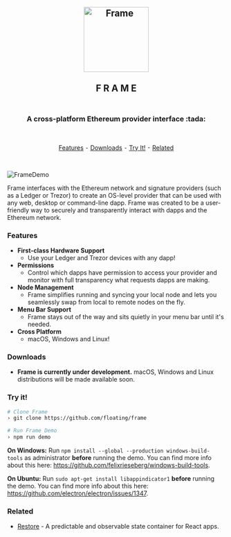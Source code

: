 <h2 align="center">
  <br>
  <img src="https://record.nyc3.digitaloceanspaces.com/FrameLogo512.png" alt="Frame" width="150">
  <br>
  <br>
  F R A M E
  <br>
  <br>
</h2>

<h3 align="center">A cross-platform Ethereum provider interface :tada:</h3>
<br>
<p align="center">
  <a href="#features">Features</a> ⁃
  <a href="#downloads">Downloads</a> ⁃
  <a href="#try-it">Try It!</a> ⁃
  <a href="#related">Related</a>
</p>
<br>

![FrameDemo](https://record.nyc3.digitaloceanspaces.com/FrameDemoMicro.gif)

Frame interfaces with the Ethereum network and signature providers (such as a Ledger or Trezor) to create an OS-level provider that can be used with any web, desktop or command-line dapp. Frame was created to be a user-friendly way to securely and transparently interact with dapps and the Ethereum network.

### Features
- **First-class Hardware Support**
  - Use your Ledger and Trezor devices with any dapp!
- **Permissions**
  - Control which dapps have permission to access your provider and monitor with full transparency what requests dapps are making.
- **Node Management**
  - Frame simplifies running and syncing your local node and lets you seamlessly swap from local to remote nodes on the fly.
- **Menu Bar Support**
  - Frame stays out of the way and sits quietly in your menu bar until it's needed.
- **Cross Platform**
  - macOS, Windows and Linux!
  
### Downloads
  - **Frame is currently under development.** macOS, Windows and Linux distributions will be made available soon. 
  
### Try it!
```bash
# Clone Frame
› git clone https://github.com/floating/frame

# Run Frame Demo
› npm run demo
```

**On Windows:** Run `npm install --global --production windows-build-tools` as administrator **before** running the demo. You can find more info about this here: https://github.com/felixrieseberg/windows-build-tools.

**On Ubuntu:** Run `sudo apt-get install libappindicator1` **before** running the demo. You can find more info about this here: https://github.com/electron/electron/issues/1347.
  
### Related
  - [Restore](https://github.com/floating/restore) - A predictable and observable state container for React apps.
